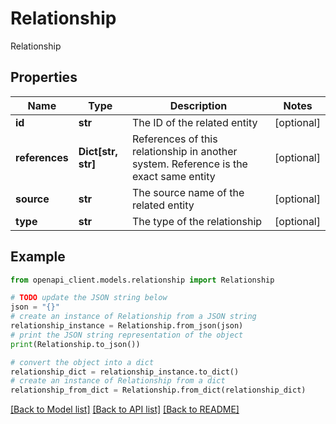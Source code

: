 # Relationship

Relationship

## Properties

Name | Type | Description | Notes
------------ | ------------- | ------------- | -------------
**id** | **str** | The ID of the related entity | [optional] 
**references** | **Dict[str, str]** | References of this relationship in another system. Reference is the exact same entity | [optional] 
**source** | **str** | The source name of the related entity | [optional] 
**type** | **str** | The type of the relationship | [optional] 

## Example

```python
from openapi_client.models.relationship import Relationship

# TODO update the JSON string below
json = "{}"
# create an instance of Relationship from a JSON string
relationship_instance = Relationship.from_json(json)
# print the JSON string representation of the object
print(Relationship.to_json())

# convert the object into a dict
relationship_dict = relationship_instance.to_dict()
# create an instance of Relationship from a dict
relationship_from_dict = Relationship.from_dict(relationship_dict)
```
[[Back to Model list]](../README.md#documentation-for-models) [[Back to API list]](../README.md#documentation-for-api-endpoints) [[Back to README]](../README.md)


